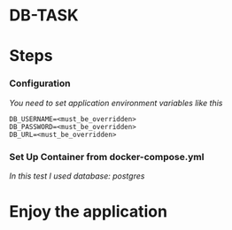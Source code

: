 # DB-TASK

# Steps

<h3> Configuration </h3>

*You need to set application environment variables like this*
```
DB_USERNAME=<must_be_overridden>
DB_PASSWORD=<must_be_overridden>
DB_URL=<must_be_overridden>
```

<h3> Set Up Container from docker-compose.yml </h3>

*In this test I used database: postgres*

# Enjoy the application